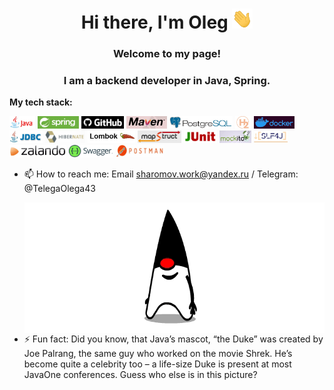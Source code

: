 <h1 align="center">Hi there, I'm Oleg
<img src="gifs/Hi.gif" height="32"/></h1>
<h3 align="center">Welcome to my page!</h3>
<h3 align="center">I am a backend developer in Java, Spring.</h3>


**My tech stack:**

<code><img height="20" src="images/java.jpg"></code>
<code><img height="20" src="images/spring.jpg"></code>
<code><img height="20" src="images/github.jpg"></code>
<code><img height="20" src="images/maven.jpg"></code>
<code><img height="20" src="images/PostgreSQL.jpg"></code>
<code><img height="20" src="images/H2.jpg"></code>
<code><img height="20" src="images/docker.jpg"></code>
<code><img height="20" src="images/jdbc.jpg"></code>
<code><img height="20" src="images/hibernate.jpg"></code>
<code><img height="20" src="images/lombok.jpg"></code>
<code><img height="20" src="images/MapStruct.jpg"></code>
<code><img height="20" src="images/JUnit.jpg"></code>
<code><img height="20" src="images/mockito.jpg"></code>
<code><img height="20" src="images/slf4j.jpg"></code>
<code><img height="20" src="images/Zalando.jpg"></code>
<code><img height="20" src="images/swagger.jpg"></code>
<code><img height="20" src="images/Postman.jpg"></code>

- 📫 How to reach me: Email sharomov.work@yandex.ru / Telegram: @TelegaOlega43


  <img align="right" alt="GIF" src="gifs/Duke&Tomcat.gif" width="700" height="209" />


- ⚡ Fun fact: Did you know, that Java’s mascot,  “the Duke” was created by Joe Palrang, the same guy who
  worked on the movie Shrek. He’s become quite a celebrity too – a life-size Duke is present
  at most JavaOne conferences. Guess who else is in this picture?
